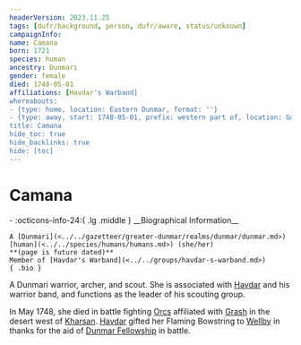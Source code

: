 ```yaml
---
headerVersion: 2023.11.25
tags: [dufr/background, person, dufr/aware, status/unknown]
campaignInfo:
name: Camana
born: 1721
species: human
ancestry: Dunmari
gender: female
died: 1748-05-01
affiliations: [Havdar's Warband]
whereabouts:
- {type: home, location: Eastern Dunmar, format: ''}
- {type: away, start: 1748-05-01, prefix: western part of, location: Garamjala Desert}
title: Camana
hide_toc: true
hide_backlinks: true
hide: [toc]
---
```

# Camana
<div class="grid cards ext-narrow-margin ext-one-column" markdown>
- :octicons-info-24:{ .lg .middle } __Biographical Information__

    A [Dunmari](<../../gazetteer/greater-dunmar/realms/dunmar/dunmar.md>) [human](<../../species/humans/humans.md>) (she/her)  
    **(page is future dated)**  
    Member of [Havdar's Warband](<../../groups/havdar-s-warband.md>)  
    { .bio }

</div>


A Dunmari warrior, archer, and scout. She is associated with [Havdar](<./havdar.md>) and his warrior band, and functions as the leader of his scouting group. 

In May 1748, she died in battle fighting [Orcs](<../../species/children-of-the-embodied-gods/orcs/orcs.md>) affiliated with [Grash](<../other-nonhumans/grash.md>) in the desert west of [Kharsan](<../../gazetteer/greater-dunmar/dunmari-basin/kharsan.md>). [Havdar](<./havdar.md>) gifted her Flaming Bowstring to [Wellby](<../pcs/dunmar-fellowship/wellby.md>) in thanks for the aid of [Dunmar Fellowship](<../pcs/dunmar-fellowship/dunmar-fellowship.md>) in battle. 
